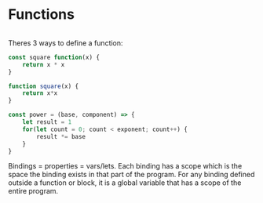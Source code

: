 # Functions

```javascript

```

Theres 3 ways to define a function:
```javascript
const square function(x) {
    return x * x
}
```

```javascript
function square(x) {
    return x*x
}
```

```javascript
const power = (base, component) => {
    let result = 1
    for(let count = 0; count < exponent; count++) {
        result *= base
    }
}
```

Bindings = properties = vars/lets. Each binding has a scope which is the space the binding exists in that part of the program. For any binding defined outside a function or block, it is a global variable that has a scope of the entire program.